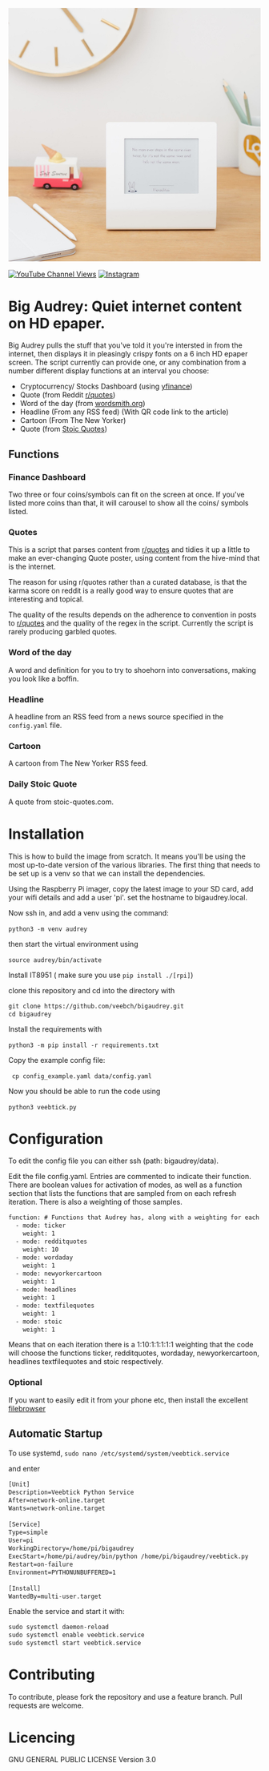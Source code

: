 ![Action Shot](/images/river.jpg)

[![YouTube Channel Views](https://img.shields.io/youtube/channel/views/UCz5BOU9J9pB_O0B8-rDjCWQ?style=flat&logo=youtube&logoColor=red&labelColor=white&color=ffed53)](https://www.youtube.com/channel/UCz5BOU9J9pB_O0B8-rDjCWQ) [![Instagram](https://img.shields.io/github/stars/veebch?style=flat&logo=github&logoColor=black&labelColor=white&color=ffed53)](https://www.instagram.com/v_e_e_b/)


# Big Audrey: Quiet internet content on HD epaper.

Big Audrey pulls the stuff that you've told it you're intersted in from the internet, then displays it in pleasingly crispy fonts on a 6 inch HD epaper screen. The script currently can provide one, or any combination from a number different display functions at an interval you choose:

- Cryptocurrency/ Stocks Dashboard (using [yfinance](https://github.com/ranaroussi/yfinance))
- Quote (from Reddit [r/quotes](https://reddit.com/r/quotes))
- Word of the day (from [wordsmith.org](https://wordsmith.org))
- Headline (From any RSS feed) (With QR code link to the article)
- Cartoon (From The New Yorker)
- Quote (from [Stoic Quotes](https://stoic-quotes.com))

## Functions

### Finance Dashboard

Two three or four coins/symbols can fit on the screen at once. If you've listed more coins than that, it will carousel to show all the coins/ symbols listed.

### Quotes

This is a script that parses content from [r/quotes](https://reddit.com/r/quotes) and tidies it up a little to make an ever-changing Quote poster, using content from the hive-mind that is the internet.

The reason for using r/quotes rather than a curated database, is that the karma score on reddit is a really good way to ensure quotes that are interesting and topical. 

The quality of the results depends on the adherence to convention in posts to [r/quotes](https://reddit.com/r/quotes) and the quality of the regex in the script. Currently the script is rarely producing garbled quotes.  

### Word of the day

A word and definition for you to try to shoehorn into conversations, making you look like a boffin.

### Headline

A headline from an RSS feed from a news source specified in the `config.yaml` file.

### Cartoon

A cartoon from The New Yorker RSS feed.

### Daily Stoic Quote

A quote from stoic-quotes.com.

# Installation

This is how to build the image from scratch. It means you'll be using the most up-to-date version of the various libraries. The first thing that needs to be set up is a venv so that we can install the dependencies.

Using the Raspberry Pi imager, copy the latest image to your SD card, add your wifi details and add a user 'pi'. set the hostname to bigaudrey.local.

Now ssh in, and add a venv using the command:

``` python3 -m venv audrey ```

then start the virtual environment using 

``` source audrey/bin/activate ``` 

Install IT8951 ( make sure you use `pip install ./[rpi]`)

clone this repository and cd into the directory with 

```
git clone https://github.com/veebch/bigaudrey.git
cd bigaudrey
```

Install the requirements with 

``` python3 -m pip install -r requirements.txt ```

Copy the example config file:

``` cp config_example.yaml data/config.yaml```

Now you should be able to run the code using 

``` python3 veebtick.py ```
# Configuration

To edit the config file you can either ssh (path: bigaudrey/data).

Edit the file config.yaml. Entries are commented to indicate their function. There are boolean values for activation of modes, as well as a function section that lists the functions that are sampled from on each refresh iteration. There is also a weighting of those samples. 

```
function: # Functions that Audrey has, along with a weighting for each
  - mode: ticker
    weight: 1 
  - mode: redditquotes
    weight: 10
  - mode: wordaday
    weight: 1
  - mode: newyorkercartoon
    weight: 1
  - mode: headlines
    weight: 1    
  - mode: textfilequotes
    weight: 1
  - mode: stoic
    weight: 1     
```
Means that on each iteration there is a 1:10:1:1:1:1:1 weighting that the code will choose the functions ticker, redditquotes, wordaday, newyorkercartoon, headlines textfilequotes and stoic respectively.

### Optional

If you want to easily edit it from your phone etc, then install
the excellent [filebrowser](https://github.com/filebrowser/filebrowser)

## Automatic Startup 
To use systemd, 
```sudo nano /etc/systemd/system/veebtick.service```

and enter
```
[Unit]
Description=Veebtick Python Service
After=network-online.target
Wants=network-online.target

[Service]
Type=simple
User=pi
WorkingDirectory=/home/pi/bigaudrey
ExecStart=/home/pi/audrey/bin/python /home/pi/bigaudrey/veebtick.py
Restart=on-failure
Environment=PYTHONUNBUFFERED=1

[Install]
WantedBy=multi-user.target
```
Enable the service and start it with:
```
sudo systemctl daemon-reload
sudo systemctl enable veebtick.service
sudo systemctl start veebtick.service
```
# Contributing

To contribute, please fork the repository and use a feature branch. Pull requests are welcome.

# Licencing

GNU GENERAL PUBLIC LICENSE Version 3.0

